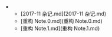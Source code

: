 - 
  - [2017-11 杂记.md](2017-11 杂记.md)
  - [重构 Note.0.md](重构 Note.0.md)
  - [重构 Note.1.md](重构 Note.1.md)

